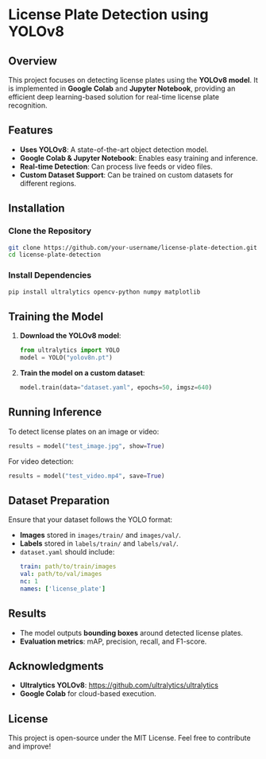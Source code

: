 # License Plate Detection using YOLOv8

## Overview
This project focuses on detecting license plates using the **YOLOv8 model**. It is implemented in **Google Colab** and **Jupyter Notebook**, providing an efficient deep learning-based solution for real-time license plate recognition.

## Features
- **Uses YOLOv8**: A state-of-the-art object detection model.
- **Google Colab & Jupyter Notebook**: Enables easy training and inference.
- **Real-time Detection**: Can process live feeds or video files.
- **Custom Dataset Support**: Can be trained on custom datasets for different regions.

## Installation
### Clone the Repository
```bash
git clone https://github.com/your-username/license-plate-detection.git
cd license-plate-detection
```
### Install Dependencies
```bash
pip install ultralytics opencv-python numpy matplotlib
```

## Training the Model
1. **Download the YOLOv8 model**:
   ```python
   from ultralytics import YOLO
   model = YOLO("yolov8n.pt")
   ```
2. **Train the model on a custom dataset**:
   ```python
   model.train(data="dataset.yaml", epochs=50, imgsz=640)
   ```

## Running Inference
To detect license plates on an image or video:
```python
results = model("test_image.jpg", show=True)
```
For video detection:
```python
results = model("test_video.mp4", save=True)
```

## Dataset Preparation
Ensure that your dataset follows the YOLO format:
- **Images** stored in `images/train/` and `images/val/`.
- **Labels** stored in `labels/train/` and `labels/val/`.
- `dataset.yaml` should include:
  ```yaml
  train: path/to/train/images
  val: path/to/val/images
  nc: 1
  names: ['license_plate']
  ```

## Results
- The model outputs **bounding boxes** around detected license plates.
- **Evaluation metrics**: mAP, precision, recall, and F1-score.

## Acknowledgments
- **Ultralytics YOLOv8**: https://github.com/ultralytics/ultralytics
- **Google Colab** for cloud-based execution.

## License
This project is open-source under the MIT License. Feel free to contribute and improve!
